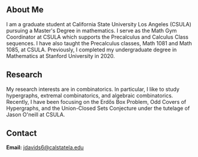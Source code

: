 ## About Me
I am a graduate student at California State University Los Angeles (CSULA) pursuing a Master's Degree in mathematics. I serve as the Math Gym Coordinator at CSULA which supports the Precalculus and Calculus Class sequences. I have also taught the Precalculus classes, Math 1081 and Math 1085, at CSULA. Previously, I completed my undergraduate degree in Mathematics at Stanford University in 2020.

## Research
My research interests are in combinatorics. In particular, I like to study hypergraphs, extremal combinatorics, and algebraic combinatorics. Recently, I have been focusing on the Erdős Box Problem, Odd Covers of Hypergraphs, and the Union-Closed Sets Conjecture under the tutelage of Jason O'neill at CSULA.

## Contact
**Email:** jdavids6@calstatela.edu
